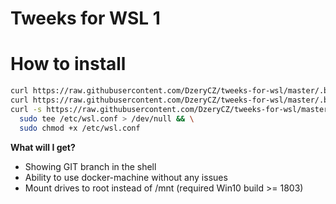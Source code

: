 # Tweeks for WSL 1

# How to install

```bash
curl https://raw.githubusercontent.com/DzeryCZ/tweeks-for-wsl/master/.bash_wsl > ~/.bash_wsl
curl https://raw.githubusercontent.com/DzeryCZ/tweeks-for-wsl/master/.bashrc >> ~/.bashrc
curl -s https://raw.githubusercontent.com/DzeryCZ/tweeks-for-wsl/master/wsl.conf |
  sudo tee /etc/wsl.conf > /dev/null && \
  sudo chmod +x /etc/wsl.conf
```

**What will I get?**
- Showing GIT branch in the shell
- Ability to use docker-machine without any issues
- Mount drives to root instead of /mnt (required Win10 build >= 1803)